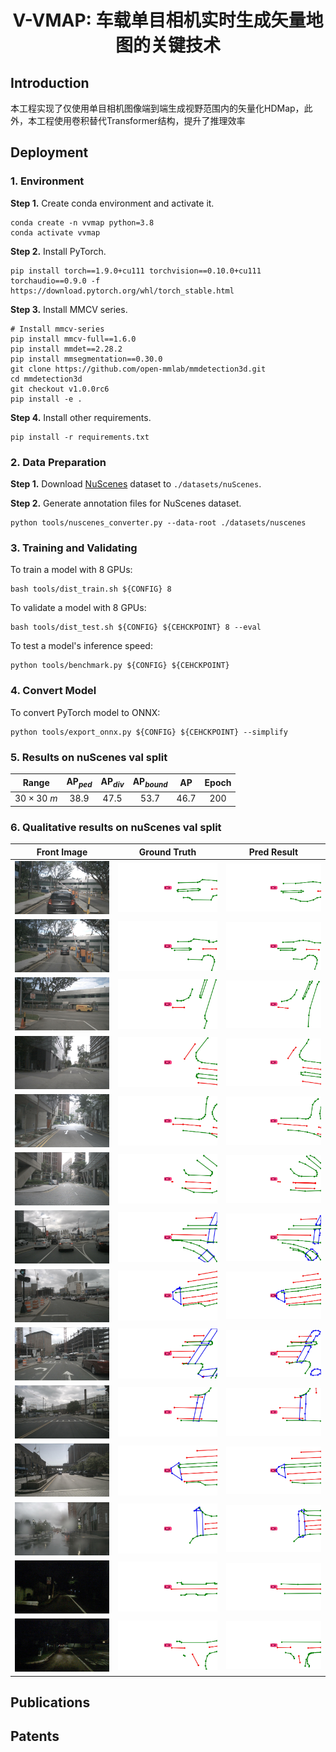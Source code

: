 <div align="center">
  <h1>V-VMAP: 车载单目相机实时生成矢量地图的关键技术</h1>
</div>

## Introduction
本工程实现了仅使用单目相机图像端到端生成视野范围内的矢量化HDMap，此外，本工程使用卷积替代Transformer结构，提升了推理效率

## Deployment
### 1. Environment
**Step 1.** Create conda environment and activate it.

```
conda create -n vvmap python=3.8
conda activate vvmap
```

**Step 2.** Install PyTorch.

```
pip install torch==1.9.0+cu111 torchvision==0.10.0+cu111 torchaudio==0.9.0 -f https://download.pytorch.org/whl/torch_stable.html
```

**Step 3.** Install MMCV series.

```
# Install mmcv-series
pip install mmcv-full==1.6.0
pip install mmdet==2.28.2
pip install mmsegmentation==0.30.0
git clone https://github.com/open-mmlab/mmdetection3d.git
cd mmdetection3d
git checkout v1.0.0rc6 
pip install -e .
```

**Step 4.** Install other requirements.

```
pip install -r requirements.txt
```

### 2. Data Preparation
**Step 1.** Download [NuScenes](https://www.nuscenes.org/download) dataset to `./datasets/nuScenes`.

**Step 2.** Generate annotation files for NuScenes dataset.

```
python tools/nuscenes_converter.py --data-root ./datasets/nuscenes
```

### 3. Training and Validating
To train a model with 8 GPUs:

```
bash tools/dist_train.sh ${CONFIG} 8
```

To validate a model with 8 GPUs:

```
bash tools/dist_test.sh ${CONFIG} ${CEHCKPOINT} 8 --eval
```

To test a model's inference speed:

```
python tools/benchmark.py ${CONFIG} ${CEHCKPOINT}
```
### 4. Convert Model
To convert PyTorch model to ONNX:

```
python tools/export_onnx.py ${CONFIG} ${CEHCKPOINT} --simplify
```


### 5. Results on nuScenes val split 
|      Range       | $\mathrm{AP}_{ped}$ | $\mathrm{AP}_{div}$ | $\mathrm{AP}_{bound}$ | $\mathrm{AP}$ | Epoch |
|:----------------:|:-------------------:|:-------------------:|:---------------------:|:-------------:|:-----:|
| $30\times 30\ m$ |        38.9         |        47.5         |         53.7          |     46.7      |  200  |

### 6. Qualitative results on nuScenes val split 
| Front Image | Ground Truth | Pred Result |
|-------------|--------------|-------------|
|![CAM_FRONT.jpg](resources%2Fscene-0003%2F1%2Fgt%2FCAM_FRONT.jpg)|![map.jpg](resources%2Fscene-0003%2F1%2Fgt%2Fmap.jpg)|![map.jpg](resources%2Fscene-0003%2F1%2Fpred%2Fmap.jpg)|
|![CAM_FRONT.jpg](resources%2Fscene-0003%2F14%2Fgt%2FCAM_FRONT.jpg)|![map.jpg](resources%2Fscene-0003%2F14%2Fgt%2Fmap.jpg)|![map.jpg](resources%2Fscene-0003%2F14%2Fpred%2Fmap.jpg)|
|![CAM_FRONT.jpg](resources%2Fscene-0003%2F37%2Fgt%2FCAM_FRONT.jpg)|![map.jpg](resources%2Fscene-0003%2F37%2Fgt%2Fmap.jpg)|![map.jpg](resources%2Fscene-0003%2F37%2Fpred%2Fmap.jpg)|
|![CAM_FRONT.jpg](resources%2Fscene-0016%2F2%2Fgt%2FCAM_FRONT.jpg)|![map.jpg](resources%2Fscene-0016%2F2%2Fgt%2Fmap.jpg)|![map.jpg](resources%2Fscene-0016%2F2%2Fpred%2Fmap.jpg)|
|![CAM_FRONT.jpg](resources%2Fscene-0016%2F9%2Fgt%2FCAM_FRONT.jpg)|![map.jpg](resources%2Fscene-0016%2F9%2Fgt%2Fmap.jpg)|![map.jpg](resources%2Fscene-0016%2F9%2Fpred%2Fmap.jpg)|
|![CAM_FRONT.jpg](resources%2Fscene-0016%2F15%2Fgt%2FCAM_FRONT.jpg)|![map.jpg](resources%2Fscene-0016%2F15%2Fgt%2Fmap.jpg)|![map.jpg](resources%2Fscene-0016%2F15%2Fpred%2Fmap.jpg)|
|![CAM_FRONT.jpg](resources%2Fscene-0095%2F8%2Fgt%2FCAM_FRONT.jpg)|![map.jpg](resources%2Fscene-0095%2F8%2Fgt%2Fmap.jpg)|![map.jpg](resources%2Fscene-0095%2F8%2Fpred%2Fmap.jpg)|
|![CAM_FRONT.jpg](resources%2Fscene-0105%2F8%2Fgt%2FCAM_FRONT.jpg)|![map.jpg](resources%2Fscene-0105%2F8%2Fgt%2Fmap.jpg)|![map.jpg](resources%2Fscene-0105%2F8%2Fpred%2Fmap.jpg)|
|![CAM_FRONT.jpg](resources%2Fscene-0105%2F38%2Fgt%2FCAM_FRONT.jpg)|![map.jpg](resources%2Fscene-0105%2F38%2Fgt%2Fmap.jpg)|![map.jpg](resources%2Fscene-0105%2F38%2Fpred%2Fmap.jpg)|
|![CAM_FRONT.jpg](resources%2Fscene-0110%2F29%2Fgt%2FCAM_FRONT.jpg)|![map.jpg](resources%2Fscene-0110%2F29%2Fgt%2Fmap.jpg)|![map.jpg](resources%2Fscene-0110%2F29%2Fpred%2Fmap.jpg)|
|![CAM_FRONT.jpg](resources%2Fscene-0519%2F9%2Fgt%2FCAM_FRONT.jpg)|![map.jpg](resources%2Fscene-0519%2F9%2Fgt%2Fmap.jpg)|![map.jpg](resources%2Fscene-0519%2F9%2Fpred%2Fmap.jpg)|
|![CAM_FRONT.jpg](resources%2Fscene-0914%2F8%2Fgt%2FCAM_FRONT.jpg)|![map.jpg](resources%2Fscene-0914%2F8%2Fgt%2Fmap.jpg)|![map.jpg](resources%2Fscene-0914%2F8%2Fpred%2Fmap.jpg)|
|![CAM_FRONT.jpg](resources%2Fscene-1059%2F39%2Fgt%2FCAM_FRONT.jpg)|![map.jpg](resources%2Fscene-1059%2F39%2Fgt%2Fmap.jpg)|![map.jpg](resources%2Fscene-1059%2F39%2Fpred%2Fmap.jpg)|
|![CAM_FRONT.jpg](resources%2Fscene-1064%2F10%2Fgt%2FCAM_FRONT.jpg)|![map.jpg](resources%2Fscene-1064%2F10%2Fgt%2Fmap.jpg)|![map.jpg](resources%2Fscene-1064%2F10%2Fpred%2Fmap.jpg)|

## Publications

## Patents